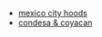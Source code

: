 
- [mexico city hoods](https://mexicocity.cdmx.gob.mx/e/about/about-mexico-city/geography-neighborhoods/)
- [condesa & coyacan](https://www.youtube.com/watch?v=6xnco4D5kss)
